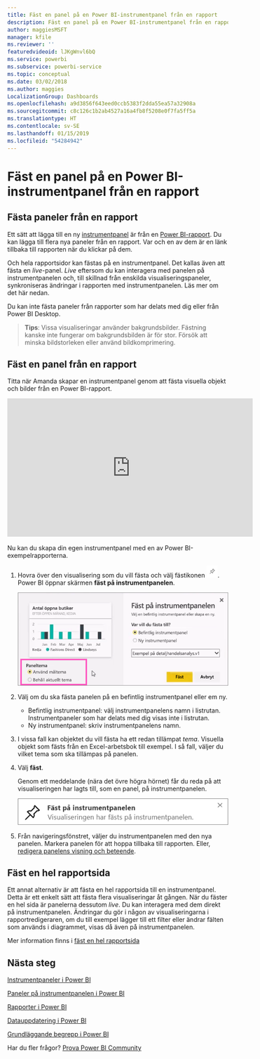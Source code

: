 ```yaml
---
title: Fäst en panel på en Power BI-instrumentpanel från en rapport
description: Fäst en panel på en Power BI-instrumentpanel från en rapport.
author: maggiesMSFT
manager: kfile
ms.reviewer: ''
featuredvideoid: lJKgWnvl6bQ
ms.service: powerbi
ms.subservice: powerbi-service
ms.topic: conceptual
ms.date: 03/02/2018
ms.author: maggies
LocalizationGroup: Dashboards
ms.openlocfilehash: a9d3856f643eed0ccb5383f2dda55ea57a32908a
ms.sourcegitcommit: c8c126c1b2ab4527a16a4fb8f5208e0f7fa5ff5a
ms.translationtype: HT
ms.contentlocale: sv-SE
ms.lasthandoff: 01/15/2019
ms.locfileid: "54284942"
---
```

# <a name="pin-a-tile-to-a-power-bi-dashboard-from-a-report"></a>Fäst en panel på en Power BI-instrumentpanel från en rapport
## <a name="pinning-tiles-from-a-report"></a>Fästa paneler från en rapport
Ett sätt att lägga till en ny [instrumentpanel](consumer/end-user-tiles.md) är från en [Power BI-rapport](consumer/end-user-reports.md). Du kan lägga till flera nya paneler från en rapport.  Var och en av dem är en länk tillbaka till rapporten när du klickar på dem.

Och hela rapportsidor kan fästas på en instrumentpanel.  Det kallas även att fästa en *live*-panel.  *Live* eftersom du kan interagera med panelen på instrumentpanelen och, till skillnad från enskilda visualiseringspaneler, synkroniseras ändringar i rapporten med instrumentpanelen. Läs mer om det här nedan.

Du kan inte fästa paneler från rapporter som har delats med dig eller från Power BI Desktop. 

> **Tips**: Vissa visualiseringar använder bakgrundsbilder. Fästning kanske inte fungerar om bakgrundsbilden är för stor.  Försök att minska bildstorleken eller använd bildkomprimering.  
> 
> 

## <a name="pin-a-tile-from-a-report"></a>Fäst en panel från en rapport
Titta när Amanda skapar en instrumentpanel genom att fästa visuella objekt och bilder från en Power BI-rapport.

<iframe width="560" height="315" src="https://www.youtube.com/embed/lJKgWnvl6bQ" frameborder="0" allowfullscreen></iframe>

Nu kan du skapa din egen instrumentpanel med en av Power BI-exempelrapporterna.

1. Hovra över den visualisering som du vill fästa och välj fästikonen ![](media/service-dashboard-pin-tile-from-report/pbi_pintile_small.png). Power BI öppnar skärmen **fäst på instrumentpanelen**.
   
     ![Fönstret Fäst på instrumentpanelen](media/service-dashboard-pin-tile-from-report/pbi_themes2.png)
2. Välj om du ska fästa panelen på en befintlig instrumentpanel eller em ny.
   
   * Befintlig instrumentpanel: välj instrumentpanelens namn i listrutan. Instrumentpaneler som har delats med dig visas inte i listrutan.
   * Ny instrumentpanel: skriv instrumentpanelens namn.
3. I vissa fall kan objektet du vill fästa ha ett redan tillämpat *tema*.  Visuella objekt som fästs från en Excel-arbetsbok till exempel. I så fall, väljer du vilket tema som ska tillämpas på panelen.
4. Välj **fäst**.
   
   Genom ett meddelande (nära det övre högra hörnet) får du reda på att visualiseringen har lagts till, som en panel, på instrumentpanelen.
   
   ![meddelande om slutförande](media/service-dashboard-pin-tile-from-report/pinsuccess.png)
5. Från navigeringsfönstret, väljer du instrumentpanelen med den nya panelen. Markera panelen för att hoppa tillbaka till rapporten. Eller, [redigera panelens visning och beteende](service-dashboard-edit-tile.md).

## <a name="pin-an-entire-report-page"></a>Fäst en hel rapportsida
Ett annat alternativ är att fästa en hel rapportsida till en instrumentpanel. Detta är ett enkelt sätt att fästa flera visualiseringar åt gången.  När du fäster en hel sida är panelerna dessutom *live*. Du kan interagera med dem direkt på instrumentpanelen. Ändringar du gör i någon av visualiseringarna i rapportredigeraren, om du till exempel lägger till ett filter eller ändrar fälten som används i diagrammet, visas då även på instrumentpanelen.  

Mer information finns i [fäst en hel rapportsida](service-dashboard-pin-live-tile-from-report.md)

## <a name="next-steps"></a>Nästa steg
[Instrumentpaneler i Power BI](consumer/end-user-dashboards.md)

[Paneler på instrumentpanelen i Power BI](consumer/end-user-tiles.md)

[Rapporter i Power BI](consumer/end-user-reports.md)

[Datauppdatering i Power BI](refresh-data.md)

[Grundläggande begrepp i Power BI](consumer/end-user-basic-concepts.md)

Har du fler frågor? [Prova Power BI Community](http://community.powerbi.com/)

